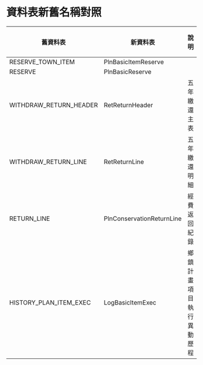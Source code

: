 # 資料表新舊名稱對照

| 舊資料表               | 新資料表                  | 說明                     | 已過時 |
| ---------------------- | ------------------------- | ------------------------ | ------ |
| RESERVE_TOWN_ITEM      | PlnBasicItemReserve       |                          |        |
| RESERVE                | PlnBasicReserve           |                          | O      |
| WITHDRAW_RETURN_HEADER | RetReturnHeader           | 五年繳還主表             |        |
| WITHDRAW_RETURN_LINE   | RetReturnLine             | 五年繳還明細             |        |
| RETURN_LINE            | PlnConservationReturnLine | 經費返回紀錄             |        |
| HISTORY_PLAN_ITEM_EXEC | LogBasicItemExec          | 鄉鎮計畫項目執行異動歷程 |        |
